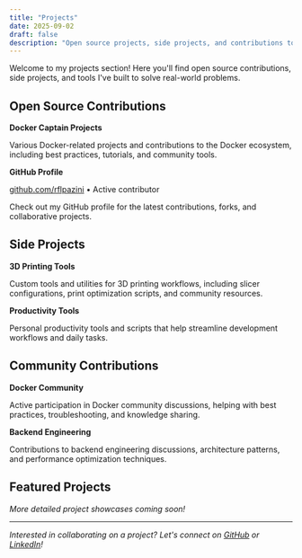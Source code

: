 ```yaml
---
title: "Projects"
date: 2025-09-02
draft: false
description: "Open source projects, side projects, and contributions to the community"
---
```


Welcome to my projects section! Here you'll find open source contributions, side projects, and tools I've built to solve real-world problems.

## Open Source Contributions

**Docker Captain Projects**

Various Docker-related projects and contributions to the Docker ecosystem, including best practices, tutorials, and community tools.

**GitHub Profile**

[github.com/rflpazini](https://github.com/rflpazini) • Active contributor

Check out my GitHub profile for the latest contributions, forks, and collaborative projects.

## Side Projects

**3D Printing Tools**

Custom tools and utilities for 3D printing workflows, including slicer configurations, print optimization scripts, and community resources.

**Productivity Tools**

Personal productivity tools and scripts that help streamline development workflows and daily tasks.

## Community Contributions

**Docker Community**

Active participation in Docker community discussions, helping with best practices, troubleshooting, and knowledge sharing.

**Backend Engineering**

Contributions to backend engineering discussions, architecture patterns, and performance optimization techniques.

## Featured Projects

*More detailed project showcases coming soon!*

---

*Interested in collaborating on a project? Let's connect on [GitHub](https://github.com/rflpazini) or [LinkedIn](https://www.linkedin.com/in/rflpazini)!*
